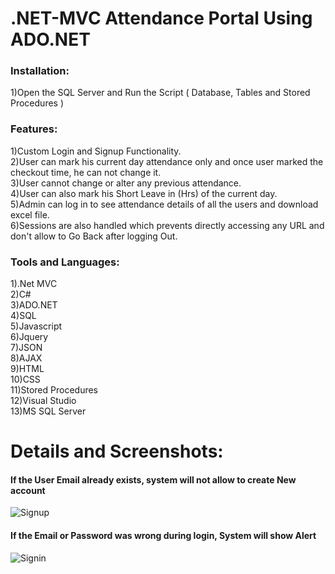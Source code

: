 # .NET-MVC Attendance Portal Using ADO.NET

### Installation:  
1)Open the SQL Server and Run the Script ( Database, Tables and Stored Procedures )  


### Features:
1)Custom Login and Signup Functionality.  
2)User can mark his current day attendance only and once user marked the checkout time, he can not change it.  
3)User cannot change or alter any previous attendance.  
4)User can also mark his Short Leave in (Hrs) of the current day.  
5)Admin can log in to see attendance details of all the users and download excel file.  
6)Sessions are also handled which prevents directly accessing any URL and don't allow to Go Back after logging Out.  

### Tools and Languages:
1).Net MVC  
2)C#  
3)ADO.NET  
4)SQL  
5)Javascript  
6)Jquery  
7)JSON  
8)AJAX  
9)HTML  
10)CSS  
11)Stored Procedures  
12)Visual Studio  
13)MS SQL Server  

# Details and Screenshots:  

#### If the User Email already exists, system will not allow to create New account
![Signup](https://user-images.githubusercontent.com/66524984/205482510-b9ffdba0-ed5c-40ba-9e73-cd3d67049d2d.PNG)


#### If the Email or Password was wrong during login, System will show Alert
![Signin](https://user-images.githubusercontent.com/66524984/205482520-cfecb46f-f29a-475d-823d-2e00dd0b85d6.PNG)









